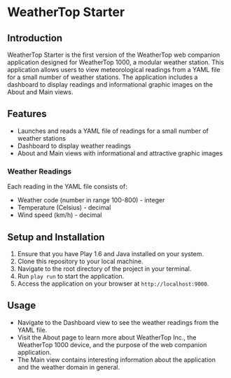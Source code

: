 # WeatherTop Starter

## Introduction

WeatherTop Starter is the first version of the WeatherTop web companion application designed for WeatherTop 1000, a modular weather station. This application allows users to view meteorological readings from a YAML file for a small number of weather stations. The application includes a dashboard to display readings and informational graphic images on the About and Main views.

## Features

- Launches and reads a YAML file of readings for a small number of weather stations
- Dashboard to display weather readings
- About and Main views with informational and attractive graphic images

### Weather Readings

Each reading in the YAML file consists of:

- Weather code (number in range 100-800) - integer
- Temperature (Celsius) - decimal
- Wind speed (km/h) - decimal

## Setup and Installation

1. Ensure that you have Play 1.6 and Java installed on your system.
2. Clone this repository to your local machine.
3. Navigate to the root directory of the project in your terminal.
4. Run `play run` to start the application.
5. Access the application on your browser at `http://localhost:9000`.

## Usage

- Navigate to the Dashboard view to see the weather readings from the YAML file.
- Visit the About page to learn more about WeatherTop Inc., the WeatherTop 1000 device, and the purpose of the web companion application.
- The Main view contains interesting information about the application and the weather domain in general.
